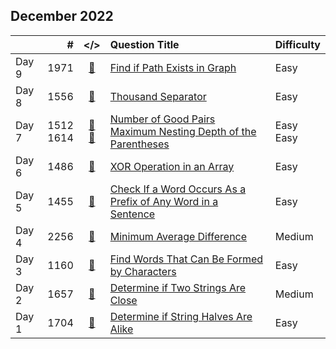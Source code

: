 ## December 2022

||#|</>|Question Title|Difficulty|
|:--|--:|:-:|:--|:--|
|Day 9|1971|[📎](../src/q_1951_2000/q1971.cc)|[Find if Path Exists in Graph](https://leetcode.com/problems/find-if-path-exists-in-graph/)|Easy|
|Day 8|1556|[📎](../src/q_1551_1600/q1556.cc)|[Thousand Separator](https://leetcode.com/problems/thousand-separator/)|Easy|
|Day 7|1512<br>1614|[📎](../src/q_1501_1550/q1512.cc)<br>[📎](../src/q_1601_1650/q1614.cc)|[Number of Good Pairs](https://leetcode.com/problems/number-of-good-pairs/)<br>[Maximum Nesting Depth of the Parentheses](https://leetcode.com/problems/maximum-nesting-depth-of-the-parentheses/)|Easy<br>Easy|
|Day 6|1486|[📎](../src/q_1451_1500/q1486.cc)|[XOR Operation in an Array](https://leetcode.com/problems/xor-operation-in-an-array/)|Easy|
|Day 5|1455|[📎](../src/q_1451_1500/q1455.cc)|[Check If a Word Occurs As a Prefix of Any Word in a Sentence](https://leetcode.com/problems/check-if-a-word-occurs-as-a-prefix-of-any-word-in-a-sentence/)|Easy|
|Day 4|2256|[📎](../src/q_2251_2300/q2256.cc)|[Minimum Average Difference](https://leetcode.com/problems/minimum-average-difference/)|Medium|
|Day 3|1160|[📎](../src/q_1151_1200/q1160.cc)|[Find Words That Can Be Formed by Characters](https://leetcode.com/problems/find-words-that-can-be-formed-by-characters/)|Easy|
|Day 2|1657|[📎](../src/q_1651_1700/q1657.cc)|[Determine if Two Strings Are Close](https://leetcode.com/problems/determine-if-two-strings-are-close/)|Medium|
|Day 1|1704|[📎](../src/q_1701_1750/q1704.cc)|[Determine if String Halves Are Alike](https://leetcode.com/problems/determine-if-string-halves-are-alike/)|Easy|

